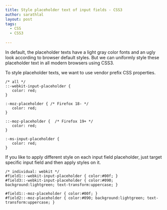```yaml
---
title: Style placeholder text of input fields - CSS3
author: sarathlal
layout: post
tags:
  - CSS
  - CSS3
  
---
```


In default, the placeholder texts have a light gray color fonts and an ugly look according to browser default styles. But we can uniformly style these placeholder text in all modern browsers using CSS3.

To style placeholder texts, we want to use vendor prefix CSS properties.

	/* all */
	::-webkit-input-placeholder {
	   color: red;
	}

	:-moz-placeholder { /* Firefox 18- */
	   color: red;  
	}

	::-moz-placeholder {  /* Firefox 19+ */
	   color: red;  
	}

	:-ms-input-placeholder {  
	   color: red;  
	}

If you like to apply different style on each input field placeholder, just target specific input field and then apply styles on it.

	/* individual: webkit */
	#field1::-webkit-input-placeholder { color:#00f; }
	#field3::-webkit-input-placeholder { color:#090; background:lightgreen; text-transform:uppercase; }

	#field1::-moz-placeholder { color:#00f; }
	#field2::-moz-placeholder { color:#090; background:lightgreen; text-transform:uppercase; }
